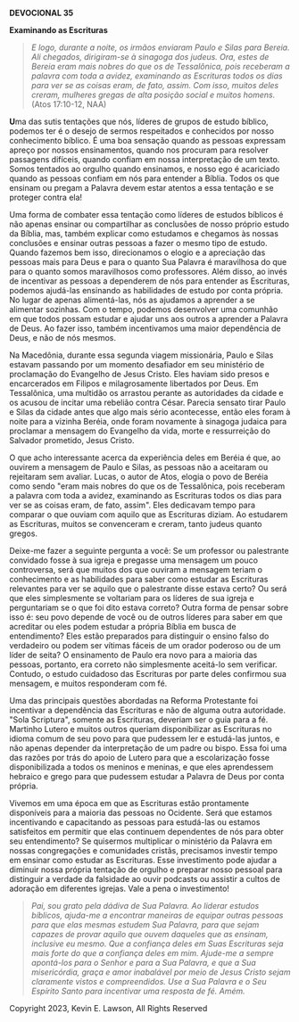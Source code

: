 **DEVOCIONAL 35**

**Examinando as Escrituras**

> *E logo, durante a noite, os irmãos enviaram Paulo e Silas para
> Bereia. Ali chegados, dirigiram-se à sinagoga dos judeus. Ora, estes
> de Bereia eram mais nobres do que os de Tessalônica, pois receberam a
> palavra com toda a avidez, examinando as Escrituras todos os dias para
> ver se as coisas eram, de fato, assim. Com isso, muitos deles creram,
> mulheres gregas de alta posição social e muitos homens.* (Atos
> 17:10-12, NAA)

**U**ma das sutis tentações que nós, líderes de grupos de estudo
bíblico, podemos ter é o desejo de sermos respeitados e conhecidos por
nosso conhecimento bíblico. É uma boa sensação quando as pessoas
expressam apreço por nossos ensinamentos, quando nos procuram para
resolver passagens difíceis, quando confiam em nossa interpretação de um
texto. Somos tentados ao orgulho quando ensinamos, e nosso ego é
acariciado quando as pessoas confiam em nós para entender a Bíblia.
Todos os que ensinam ou pregam a Palavra devem estar atentos a essa
tentação e se proteger contra ela!

Uma forma de combater essa tentação como líderes de estudos bíblicos é
não apenas ensinar ou compartilhar as conclusões de nosso próprio estudo
da Bíblia, mas, também explicar como estudamos e chegamos às nossas
conclusões e ensinar outras pessoas a fazer o mesmo tipo de estudo.
Quando fazemos bem isso, direcionamos o elogio e a apreciação das
pessoas mais para Deus e para o quanto Sua Palavra é maravilhosa do que
para o quanto somos maravilhosos como professores. Além disso, ao invés
de incentivar as pessoas a dependerem de nós para entender as
Escrituras, podemos ajudá-las ensinando as habilidades de estudo por
conta própria. No lugar de apenas alimentá-las, nós as ajudamos a
aprender a se alimentar sozinhas. Com o tempo, podemos desenvolver uma
comunhão em que todos possam estudar e ajudar uns aos outros a aprender
a Palavra de Deus. Ao fazer isso, também incentivamos uma maior
dependência de Deus, e não de nós mesmos.

Na Macedônia, durante essa segunda viagem missionária, Paulo e Silas
estavam passando por um momento desafiador em seu ministério de
proclamação do Evangelho de Jesus Cristo. Eles haviam sido presos e
encarcerados em Filipos e milagrosamente libertados por Deus. Em
Tessalônica, uma multidão os arrastou perante as autoridades da cidade e
os acusou de incitar uma rebelião contra César. Parecia sensato tirar
Paulo e Silas da cidade antes que algo mais sério acontecesse, então
eles foram à noite para a vizinha Beréia, onde foram novamente à
sinagoga judaica para proclamar a mensagem do Evangelho da vida, morte e
ressurreição do Salvador prometido, Jesus Cristo.

O que acho interessante acerca da experiência deles em Beréia é que, ao
ouvirem a mensagem de Paulo e Silas, as pessoas não a aceitaram ou
rejeitaram sem avaliar. Lucas, o autor de Atos, elogia o povo de Beréia
como sendo "eram mais nobres do que os de Tessalônica, pois receberam a
palavra com toda a avidez, examinando as Escrituras todos os dias para
ver se as coisas eram, de fato, assim". Eles dedicavam tempo para
comparar o que ouviam com aquilo que as Escrituras diziam. Ao estudarem
as Escrituras, muitos se convenceram e creram, tanto judeus quanto
gregos.

Deixe-me fazer a seguinte pergunta a você: Se um professor ou
palestrante convidado fosse à sua igreja e pregasse uma mensagem um
pouco controversa, será que muitos dos que ouviram a mensagem teriam o
conhecimento e as habilidades para saber como estudar as Escrituras
relevantes para ver se aquilo que o palestrante disse estava certo? Ou
será que eles simplesmente se voltariam para os líderes de sua igreja e
perguntariam se o que foi dito estava correto? Outra forma de pensar
sobre isso é: seu povo depende de você ou de outros líderes para saber
em que acreditar ou eles podem estudar a própria Bíblia em busca de
entendimento? Eles estão preparados para distinguir o ensino falso do
verdadeiro ou podem ser vítimas fáceis de um orador poderoso ou de um
líder de seita? O ensinamento de Paulo era novo para a maioria das
pessoas, portanto, era correto não simplesmente aceitá-lo sem verificar.
Contudo, o estudo cuidadoso das Escrituras por parte deles confirmou sua
mensagem, e muitos responderam com fé.

Uma das principais questões abordadas na Reforma Protestante foi
incentivar a dependência das Escrituras e não de alguma outra
autoridade. "Sola Scriptura", somente as Escrituras, deveriam ser o guia
para a fé. Martinho Lutero e muitos outros queriam disponibilizar as
Escrituras no idioma comum de seu povo para que pudessem ler e
estudá-las juntos, e não apenas depender da interpretação de um padre ou
bispo. Essa foi uma das razões por trás do apoio de Lutero para que a
escolarização fosse disponibilizada a todos os meninos e meninas, e que
eles aprendessem hebraico e grego para que pudessem estudar a Palavra de
Deus por conta própria.

Vivemos em uma época em que as Escrituras estão prontamente disponíveis
para a maioria das pessoas no Ocidente. Será que estamos incentivando e
capacitando as pessoas para estudá-las ou estamos satisfeitos em
permitir que elas continuem dependentes de nós para obter seu
entendimento? Se quisermos multiplicar o ministério da Palavra em nossas
congregações e comunidades cristãs, precisamos investir tempo em ensinar
como estudar as Escrituras. Esse investimento pode ajudar a diminuir
nossa própria tentação de orgulho e preparar nosso pessoal para
distinguir a verdade da falsidade ao ouvir podcasts ou assistir a cultos
de adoração em diferentes igrejas. Vale a pena o investimento!

> *Pai, sou grato pela dádiva de Sua Palavra. Ao liderar estudos
> bíblicos, ajuda-me a encontrar maneiras de equipar outras pessoas para
> que elas mesmas estudem Sua Palavra, para que sejam capazes de provar
> aquilo que ouvem daqueles que as ensinam, inclusive eu mesmo. Que a
> confiança deles em Suas Escrituras seja mais forte do que a confiança
> deles em mim. Ajude-me a sempre apontá-los para o Senhor e para a Sua
> Palavra, e que a Sua misericórdia, graça e amor inabalável por meio de
> Jesus Cristo sejam claramente vistos e compreendidos. Use a Sua
> Palavra e o Seu Espírito Santo para incentivar uma resposta de fé.
> Amém.*

Copyright 2023, Kevin E. Lawson, All Rights Reserved
